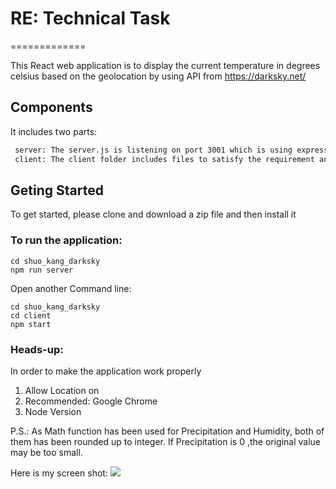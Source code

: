 # RE: Technical Task
=============

This React web application is to display the current temperature in degrees celsius based on the geolocation by using API from  https://darksky.net/ 

## Components
It includes two parts:
```bash
 server: The server.js is listening on port 3001 which is using express server to proxy resquest to DarkSky so as to avoid the issue of `Cross-Origin Resource Sharing`.
 client: The client folder includes files to satisfy the requirement and listens on port 3000
```

## Geting Started

To get started, please clone and download a zip file and then install it

### To run the application:

```
cd shuo_kang_darksky
npm run server
```

Open another Command line:
```
cd shuo_kang_darksky
cd client 
npm start
```

### Heads-up:
In order to make the application work properly
1. Allow Location on
2. Recommended: Google Chrome
3. Node Version

P.S.: As Math function has been used for Precipitation and Humidity, both of them has been rounded up to integer.
If Precipitation is 0 ,the original value may be too small.


Here is my screen shot:
![](./screenshot_darksky)
